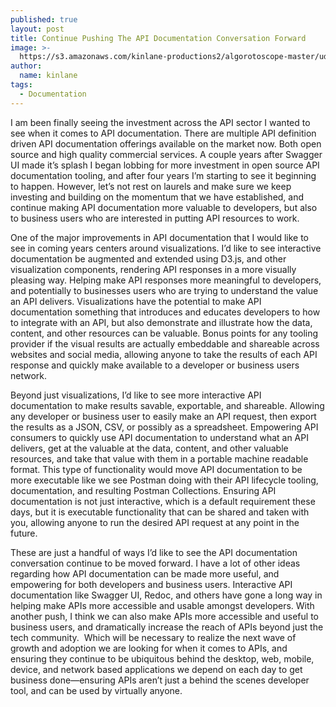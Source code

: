 ```yaml
---
published: true
layout: post
title: Continue Pushing The API Documentation Conversation Forward
image: >-
  https://s3.amazonaws.com/kinlane-productions2/algorotoscope-master/udnie-IMG_4564.jpg
author:
  name: kinlane
tags:
  - Documentation
---
```

I am been finally seeing the investment across the API sector I wanted to see when it comes to API documentation. There are multiple API definition driven API documentation offerings available on the market now. Both open source and high quality commercial services. A couple years after Swagger UI made it’s splash I began lobbing for more investment in open source API documentation tooling, and after four years I’m starting to see it beginning to happen. However, let’s not rest on laurels and make sure we keep investing and building on the momentum that we have established, and continue making API documentation more valuable to developers, but also to business users who are interested in putting API resources to work.  
  
One of the major improvements in API documentation that I would like to see in coming years centers around visualizations. I’d like to see interactive documentation be augmented and extended using D3.js, and other visualization components, rendering API responses in a more visually pleasing way. Helping make API responses more meaningful to developers, and potentially to businesses users who are trying to understand the value an API delivers. Visualizations have the potential to make API documentation something that introduces and educates developers to how to integrate with an API, but also demonstrate and illustrate how the data, content, and other resources can be valuable. Bonus points for any tooling provider if the visual results are actually embeddable and shareable across websites and social media, allowing anyone to take the results of each API response and quickly make available to a developer or business users network.  
  
Beyond just visualizations, I’d like to see more interactive API documentation to make results savable, exportable, and shareable. Allowing any developer or business user to easily make an API request, then export the results as a JSON, CSV, or possibly as a spreadsheet. Empowering API consumers to quickly use API documentation to understand what an API delivers, get at the valuable at the data, content, and other valuable resources, and take that value with them in a portable machine readable format. This type of functionality would move API documentation to be more executable like we see Postman doing with their API lifecycle tooling, documentation, and resulting Postman Collections. Ensuring API documentation is not just interactive, which is a default requirement these days, but it is executable functionality that can be shared and taken with you, allowing anyone to run the desired API request at any point in the future.  
  
These are just a handful of ways I’d like to see the API documentation conversation continue to be moved forward. I have a lot of other ideas regarding how API documentation can be made more useful, and empowering for both developers and business users. Interactive API documentation like Swagger UI, Redoc, and others have gone a long way in helping make APIs more accessible and usable amongst developers. With another push, I think we can also make APIs more accessible and useful to business users, and dramatically increase the reach of APIs beyond just the tech community.  Which will be necessary to realize the next wave of growth and adoption we are looking for when it comes to APIs, and ensuring they continue to be ubiquitous behind the desktop, web, mobile, device, and network based applications we depend on each day to get business done—ensuring APIs aren’t just a behind the scenes developer tool, and can be used by virtually anyone.